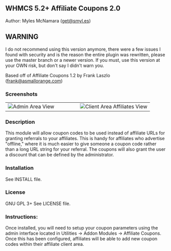 ## WHMCS 5.2+ Affiliate Coupons 2.0
Author: Myles McNamara (get@smyl.es)

## WARNING
I do not recommend using this version anymore, there were a few issues I found with security and is the reason the entire plugin was rewritten, please use the master branch or a newer version.  If you must, use this version at your OWN risk, but don't say I didn't warn you.

Based off of Affiliate Coupons 1.2 by Frank Laszlo (frank@asmallorange.com)

### Screenshots
<table>
	<td width="50%">
		<img src="https://smyl.es/img/Selection-1130x736-12.png" alt="Admin Area View">
	</td>
	<td width="50%">
		<img src="https://smyl.es/img/Selection-1002x631-11.png" alt="Client Area Affiliates View">
	</td>
</table>

### Description

This module will allow coupon codes to be used instead of affiliate URLs
for granting referrals to your affiliates. This is handy for affiliates who
advertise "offline," where it is much easier to give someone a coupon code
rather than a long URL string for your referral. The coupons will also grant
the user a discount that can be defined by the administrator.


### Installation

See INSTALL file.


### License

GNU GPL 3+
See LICENSE file.


### Instructions:

Once installed, you will need to setup your coupon parameters using the admin interface
located in Utilities -> Addon Modules -> Affiliate Coupons. Once this has been configured,
affiliates will be able to add new coupon codes within their affiliate client area.
